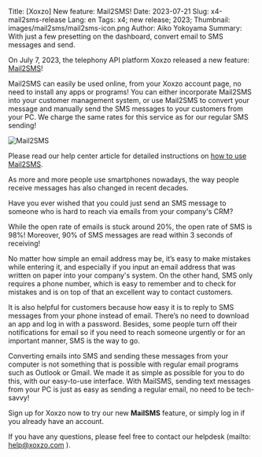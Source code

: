 Title: [Xoxzo] New feature: Mail2SMS! 
Date: 2023-07-21
Slug: x4-mail2sms-release
Lang: en
Tags: x4; new release; 2023;
Thumbnail: images/mail2sms/mail2sms-icon.png
Author: Aiko Yokoyama
Summary: With just a few presetting on the dashboard, convert email to SMS messages and send. 

On July 7, 2023, the telephony API platform Xoxzo released a new feature: [Mail2SMS](https://help.xoxzo.com/en/xoxzo-cloud-telephony/sms-api/articles/how-to-send-via-mail2sms/)!

Mail2SMS can easily be used online, from your Xoxzo account page, no need to install any apps or programs! You can either incorporate Mail2SMS into your customer management system, or use Mail2SMS to convert your message and manually send the SMS messages to your customers from your PC. We charge the same rates for this service as for our regular SMS sending!

![Mail2SMS](/images/mail2sms/mail2sms-ja.png)

Please read our help center article for detailed instructions on [how to use Mail2SMS](https://help.xoxzo.com/en/xoxzo-cloud-telephony/sms-api/articles/how-to-send-via-mail2sms/).

As more and more people use smartphones nowadays, the way people receive messages has also changed in recent decades.

Have you ever wished that you could just send an SMS message to someone who is hard to reach via emails from your company's CRM? 

While the open rate of emails is stuck around 20%, the open rate of SMS is 98%!  Moreover, 90% of SMS messages are read within 3 seconds of receiving!

No matter how simple an email address may be, it’s easy to make mistakes while entering it, and especially if you input an email address that was written on paper into your company's system. 
On the other hand, SMS only requires a phone number, which is easy to remember and to check for mistakes and is on top of that an excellent way to contact customers.

It is also helpful for customers because how easy it is to reply to SMS messages from your phone instead of email. There’s no need to download an app and log in with a password. Besides, some people turn off their notifications for email so if you need to reach someone urgently or for an important manner, SMS is the way to go. 

Converting emails into SMS and sending these messages from your computer is not something that is possible with regular email programs such as Outlook or Gmail. We made it as simple as possible for you to do this, with our easy-to-use interface. With MailSMS, sending text messages from your PC is just as easy as sending a regular email, no need to be tech-savvy!

Sign up for Xoxzo now to try our new **MailSMS** feature, or simply log in if you already have an account.

If you have any questions, please feel free to contact our helpdesk (mailto: help@xoxzo.com ).


